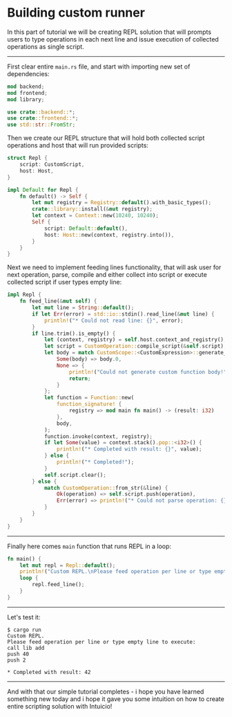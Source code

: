 # Building custom runner

In this part of tutorial we will be creating REPL solution that will prompts users to type operations in each next line and issue execution of collected operations as single script.

---

First clear entire `main.rs` file, and start with importing new set of dependencies:

```rust
mod backend;
mod frontend;
mod library;

use crate::backend::*;
use crate::frontend::*;
use std::str::FromStr;
```

Then we create our REPL structure that will hold both collected script operations and host that will run provided scripts:

```rust
struct Repl {
    script: CustomScript,
    host: Host,
}

impl Default for Repl {
    fn default() -> Self {
        let mut registry = Registry::default().with_basic_types();
        crate::library::install(&mut registry);
        let context = Context::new(10240, 10240);
        Self {
            script: Default::default(),
            host: Host::new(context, registry.into()),
        }
    }
}
```

Next we need to implement feeding lines functionality, that will ask user for next operation, parse, compile and either collect into script or execute collected script if user types empty line:

```rust
impl Repl {
    fn feed_line(&mut self) {
        let mut line = String::default();
        if let Err(error) = std::io::stdin().read_line(&mut line) {
            println!("* Could not read line: {}", error);
        }
        if line.trim().is_empty() {
            let (context, registry) = self.host.context_and_registry();
            let script = CustomOperation::compile_script(&self.script);
            let body = match CustomScope::<CustomExpression>::generate_function_body(script, ()) {
                Some(body) => body.0,
                None => {
                    println!("Could not generate custom function body!");
                    return;
                }
            };
            let function = Function::new(
                function_signature! {
                    registry => mod main fn main() -> (result: i32)
                },
                body,
            );
            function.invoke(context, registry);
            if let Some(value) = context.stack().pop::<i32>() {
                println!("* Completed with result: {}", value);
            } else {
                println!("* Completed!");
            }
            self.script.clear();
        } else {
            match CustomOperation::from_str(&line) {
                Ok(operation) => self.script.push(operation),
                Err(error) => println!("* Could not parse operation: {}", error),
            }
        }
    }
}
```

---

Finally here comes `main` function that runs REPL in a loop:

```rust
fn main() {
    let mut repl = Repl::default();
    println!("Custom REPL.\nPlease feed operation per line or type empty line to execute:");
    loop {
        repl.feed_line();
    }
}
```

---

Let's test it:

```text
$ cargo run
Custom REPL.
Please feed operation per line or type empty line to execute:
call lib add
push 40
push 2

* Completed with result: 42
```

---

And with that our simple tutorial completes - i hope you have learned something new today and i hope it gave you some intuition on how to create entire scripting solution with Intuicio!
